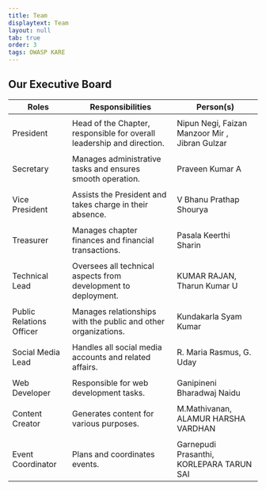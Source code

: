 ```yaml
---
title: Team
displaytext: Team
layout: null
tab: true
order: 3
tags: OWASP KARE
---
```


## Our Executive Board

| Roles                  | Responsibilities                                                | Person(s) |
| ---------------------- | -------------------------------------------------------------- | --------- |
|                        |                                                                  |            |
| President             | Head of the Chapter, responsible for overall leadership and direction. | Nipun Negi, Faizan Manzoor Mir , Jibran Gulzar|
|                        |                                                                  |            |
| Secretary             | Manages administrative tasks and ensures smooth operation.      | Praveen Kumar A |
|                        |                                                                  |            |
| Vice President        | Assists the President and takes charge in their absence.       | V Bhanu Prathap Shourya |
|                        |                                                                  |            |
| Treasurer             | Manages chapter finances and financial transactions.           | Pasala Keerthi Sharin |
|                        |                                                                  |            |
| Technical Lead         | Oversees all technical aspects from development to deployment. | KUMAR RAJAN, Tharun Kumar U |
|                        |                                                                  |            |
| Public Relations Officer | Manages relationships with the public and other organizations.  | Kundakarla Syam Kumar |
|                        |                                                                  |            |
| Social Media Lead      | Handles all social media accounts and related affairs.          | R. Maria Rasmus, G. Uday |
|                        |                                                                  |            |
| Web Developer          | Responsible for web development tasks.                         | Ganipineni Bharadwaj Naidu |
|                        |                                                                  |            |
| Content Creator        | Generates content for various purposes.                        | M.Mathivanan, ALAMUR HARSHA VARDHAN |
|                        |                                                                  |            |
| Event Coordinator      | Plans and coordinates events.                                 | Garnepudi Prasanthi, KORLEPARA TARUN SAI |

